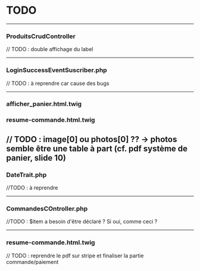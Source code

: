 # TODO

-----------------------------------------

### ProduitsCrudController

// TODO : double affichage du label

-----------------------------------------

### LoginSuccessEventSuscriber.php

// TODO : à reprendre car cause des bugs

-----------------------------------------

### afficher_panier.html.twig
### resume-commande.html.twig

// TODO : image[0] ou photos[0] ??
-> photos semble être une table à part (cf. pdf système de panier, slide 10)
-----------------------------------------

### DateTrait.php

//TODO : à reprendre

-----------------------------------------

### CommandesCOntroller.php

//TODO : $item a besoin d'être déclaré ? Si oui, comme ceci ?

-----------------------------------------

### resume-commande.html.twig

// TODO :  reprendre le pdf sur stripe et finaliser la partie commande/paiement